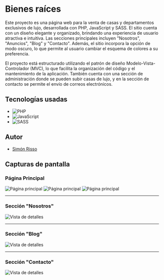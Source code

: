 # Bienes raíces
Este proyecto es una página web para la venta de casas y departamentos exclusivos de lujo, desarrollada con PHP, JavaScript y SASS. El sitio cuenta con un diseño elegante y organizado, brindando una experiencia de usuario atractiva e intuitiva. Las secciones principales incluyen "Nosotros", "Anuncios", "Blog" y "Contacto". Además, el sitio incorpora la opción de modo oscuro, lo que permite al usuario cambiar el esquema de colores a su preferencia.

El proyecto está estructurado utilizando el patrón de diseño Modelo-Vista-Controlador (MVC), lo que facilita la organización del código y el mantenimiento de la aplicación. También cuenta con una sección de administración donde se pueden subir casas de lujo, y en la sección de contacto se permite el envío de correos electrónicos.

## Tecnologías usadas

- ![PHP](https://img.shields.io/badge/PHP-777BB4?style=for-the-badge)
- ![JavaScript](https://img.shields.io/badge/JavaScript-F7DF1E?style=for-the-badge)
- ![SASS](https://img.shields.io/badge/SASS-CC6699?style=for-the-badge)


## Autor

- [Simón Risso](https://www.linkedin.com/in/simonrisso/)  


## Capturas de pantalla

### Página Principal
![Página principal](assets/screenshots/pagprincipal.png)
![Página principal](assets/screenshots/pagprincipal1.png)
![Página principal](assets/screenshots/pagprincipal2.png)

---

### Sección "Nosotros"
![Vista de detalles](assets/screenshots/nosotros.png)

---

### Sección "Blog"
![Vista de detalles](assets/screenshots/blog.png)

---

### Sección "Contacto"
![Vista de detalles](assets/screenshots/contacto.png) 